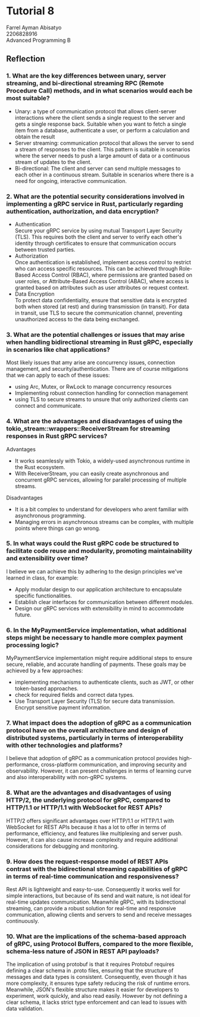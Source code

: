 # Tutorial 8
Farrel Ayman Abisatyo  <br>
2206828916 <br>
Advanced Programming B <br>

## Reflection
### 1. What are the key differences between unary, server streaming, and bi-directional streaming RPC (Remote Procedure Call) methods, and in what scenarios would each be most suitable?
- Unary: a type of communication protocol that allows client-server interactions 
where the client sends a single request to the server and gets a single response back. Suitable when you want to fetch a single item from a database, authenticate a user, or perform a calculation and obtain the result
- Server streaming: communication protocol that allows the server to send a stream of responses to the client. This pattern is suitable in scenarios where the server needs to push a large amount of data or a continuous stream of updates to the client.
- Bi-directional: The client and server can send multiple messages to each other in a continuous stream. Suitable in scenarios where there is a need for ongoing, interactive communication.

### 2. What are the potential security considerations involved in implementing a gRPC service in Rust, particularly regarding authentication, authorization, and data encryption?
- Authentication <br>
  Secure your gRPC service by using mutual Transport Layer Security (TLS). This requires both the client and server to verify each other's identity through certificates to ensure that communication occurs between trusted parties.
- Authorization <br>
Once authentication is established, implement access control to restrict who can access specific resources. This can be achieved through Role-Based Access Control (RBAC), where permissions are granted based on user roles, 
or Attribute-Based Access Control (ABAC), where access is granted based on attributes such as user attributes or request context.
- Data Encryption <br>
To protect data confidentiality, ensure that sensitive data is encrypted both when stored (at rest) and during transmission (in transit). For data in transit, use TLS to secure the communication channel, preventing unauthorized access to the data being exchanged.

### 3. What are the potential challenges or issues that may arise when handling bidirectional streaming in Rust gRPC, especially in scenarios like chat applications?
Most likely issues that amy arise are concurrency issues, connection management, and security/authentication. There are of course mitigations that we
can apply to each of these issues:
- using Arc, Mutex, or RwLock to manage concurrency resources
- Implementing robust connection handling for connection management
- using TLS to secure streams to unsure that only authorized clients can connect and communicate.

### 4. What are the advantages and disadvantages of using the tokio_stream::wrappers::ReceiverStream for streaming responses in Rust gRPC services?
Advantages
- It works seamlessly with Tokio, a widely-used asynchronous runtime in the Rust ecosystem.
- With ReceiverStream, you can easily create asynchronous and concurrent gRPC services, allowing for parallel processing of multiple streams.

Disadvantages
- It is a bit complex to understand for developers who arent familiar with asynchronous programming.
- Managing errors in asynchronous streams can be complex, with multiple points where things can go wrong.

### 5. In what ways could the Rust gRPC code be structured to facilitate code reuse and modularity, promoting maintainability and extensibility over time?
I believe we can achieve this by adhering to the design principles we've learned in class, for example:
- Apply modular design to our application architecture to encapsulate specific functionalities.
- Establish clear interfaces for communication between different modules.
- Design our gRPC services with extensibility in mind to accommodate future.

### 6. In the MyPaymentService implementation, what additional steps might be necessary to handle more complex payment processing logic?
MyPaymentService implementation might require additional steps to ensure secure, reliable, and accurate handling of payments.
These goals may be achieved by a few approaches:
- implementing mechanisms to authenticate clients, such as JWT, or other token-based approaches.
- check for required fields and correct data types.
- Use Transport Layer Security (TLS) for secure data transmission. Encrypt sensitive payment information.

### 7. What impact does the adoption of gRPC as a communication protocol have on the overall architecture and design of distributed systems, particularly in terms of interoperability with other technologies and platforms?
I believe that adoption of gRPC as a communication protocol provides high-performance, cross-platform communication, and improving security and observability. 
However, it can present challenges in terms of learning curve and also interoperability with non-gRPC systems.

### 8. What are the advantages and disadvantages of using HTTP/2, the underlying protocol for gRPC, compared to HTTP/1.1 or HTTP/1.1 with WebSocket for REST APIs?
HTTP/2 offers significant advantages over HTTP/1.1 or HTTP/1.1 with WebSocket for REST APIs because it has a lot to offer in terms of performance, efficiency, and features like multiplexing 
and server push. However, it can also cause increase complexity and require additional considerations for debugging and monitoring. 

### 9. How does the request-response model of REST APIs contrast with the bidirectional streaming capabilities of gRPC in terms of real-time communication and responsiveness?
Rest API is lightweight and easy-to-use. Consequently it works well for simple interactions, but because of its send and wait nature, is not ideal for real-time updates 
communication. Meanwhile gRPC, with its bidirectional streaming, can provide a robust solution for real-time and responsive communication, 
allowing clients and servers to send and receive messages continuously.

### 10. What are the implications of the schema-based approach of gRPC, using Protocol Buffers, compared to the more flexible, schema-less nature of JSON in REST API payloads?
The implication of using protobuf is that it requires Protobuf requires defining a clear schema in .proto files, ensuring that the structure of messages and data types is consistent. Consequently,
even though it has more complexity, it ensures type safety reducing the risk of runtime errors. Meanwhile, JSON's flexible structure makes it easier for developers to experiment, work quickly, and also read easily.
However by not defining a clear schema, it lacks strict type enforcement and can lead to issues with data validation.